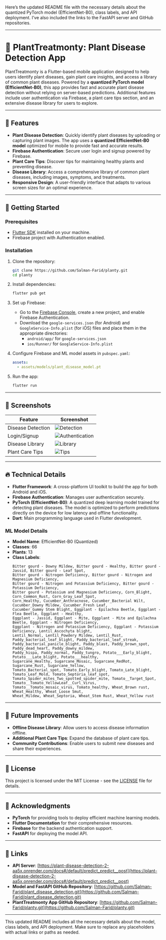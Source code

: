 Here’s the updated README file with the necessary details about the quantized PyTorch model (EfficientNet-B0), class labels, and API deployment. I’ve also included the links to the FastAPI server and GitHub repositories.

---

# 🌱 PlantTreatmonty: Plant Disease Detection App

PlantTreatmonty is a Flutter-based mobile application designed to help users identify plant diseases, gain plant care insights, and access a library of common plant diseases. Powered by a **quantized PyTorch model (EfficientNet-B0)**, this app provides fast and accurate plant disease detection without relying on server-based predictions. Additional features include user authentication via Firebase, a plant care tips section, and an extensive disease library for users to explore.

---

## 📱 Features

- **Plant Disease Detection**: Quickly identify plant diseases by uploading or capturing plant images. The app uses a **quantized EfficientNet-B0 model** optimized for mobile to provide fast and accurate results.
- **Firebase Authentication**: Secure user login and signup powered by Firebase.
- **Plant Care Tips**: Discover tips for maintaining healthy plants and preventing disease.
- **Disease Library**: Access a comprehensive library of common plant diseases, including images, symptoms, and treatments.
- **Responsive Design**: A user-friendly interface that adapts to various screen sizes for an optimal experience.

---

## 🚀 Getting Started

### Prerequisites

- [Flutter SDK](https://flutter.dev/docs/get-started/install) installed on your machine.
- Firebase project with Authentication enabled.

### Installation

1. Clone the repository:

   ```bash
   git clone https://github.com/Salman-Farid/planty.git
   cd planty
   ```

2. Install dependencies:

   ```bash
   flutter pub get
   ```

3. Set up Firebase:

    - Go to the [Firebase Console](https://console.firebase.google.com/), create a new project, and enable Firebase Authentication.
    - Download the `google-services.json` (for Android) and `GoogleService-Info.plist` (for iOS) files and place them in the appropriate directories:
        - `android/app/` for `google-services.json`
        - `ios/Runner/` for `GoogleService-Info.plist`

4. Configure Firebase and ML model assets in `pubspec.yaml`:

   ```yaml
   assets:
     - assets/models/plant_disease_model.pt
   ```

5. Run the app:

   ```bash
   flutter run
   ```

---

## 🌿 Screenshots

| Feature              | Screenshot |
|----------------------|------------|
| Disease Detection    | ![Detection](https://1drv.ms/i/c/f8a5708b5abbf162/ETc_CqYpWw1KgADnZWFo_LQB6xECqNw4zw8uhtkYutClaA?e=twqnyG) |
| Login/Signup         | ![Authentication](https://1drv.ms/i/c/f8a5708b5abbf162/EbY776mj8yBEjW4qbETqsnQBrsTHzMjJ_w3SxJyi6KcdeQ?e=yQt6oH) |
| Disease Library      | ![Library](https://1drv.ms/i/c/f8a5708b5abbf162/ERMO4KbeXuNCpQy59DgY1dEB2r7TSc5RpV8fA-D5jPQCcA?e=qRxpBx) |
| Plant Care Tips      | ![Tips](https://1drv.ms/i/c/f8a5708b5abbf162/EYKQ-UnWiopPrBSLFkhijwwB2W0Q3-cYLIM9wYOOvIPG-g?e=d6Wu98) |

---

## 🔥 Technical Details

- **Flutter Framework**: A cross-platform UI toolkit to build the app for both Android and iOS.
- **Firebase Authentication**: Manages user authentication securely.
- **PyTorch (EfficientNet-B0)**: A quantized deep learning model trained for detecting plant diseases. The model is optimized to perform predictions directly on the device for low latency and offline functionality.
- **Dart**: Main programming language used in Flutter development.

### ML Model Details

- **Model Name**: EfficientNet-B0 (Quantized)
- **Classes**: 66
- **Plants**: 13
- **Class Labels**:
  ```plaintext
  Bitter gourd - Downy Mildew, Bitter gourd - Healthy, Bitter gourd - Jassid, Bitter gourd - Leaf Spot,
  Bitter gourd - Nitrogen Deficiency, Bitter gourd - Nitrogen and Magnesium Deficiency,
  Bitter gourd - Nitrogen and Potassium Deficiency, Bitter gourd - Potassium Deficiency,
  Bitter gourd - Potassium and Magnesium Deficiency, Corn_Blight, Corn_Common_Rust, Corn_Gray_Leaf_Spot,
  Corn_Healthy, Cucumber_Anthracnose, Cucumber_Bacterial Wilt, Cucumber_Downy Mildew, Cucumber_Fresh Leaf,
  Cucumber_Gummy Stem Blight, Eggplant - Epilachna Beetle, Eggplant - Flea Beetle, Eggplant - Healthy,
  Eggplant - Jassid, Eggplant - Mite, Eggplant - Mite and Epilachna Beetle, Eggplant - Nitrogen Deficiency,
  Eggplant - Nitrogen and Potassium Deficiency, Eggplant - Potassium Deficiency, Lentil_Ascochyta blight,
  Lentil_Normal, Lentil_Powdery Mildew, Lentil_Rust, Paddy_bacterial_leaf_blight, Paddy_bacterial_leaf_streak,
  Paddy_bacterial_panicle_blight, Paddy_blast, Paddy_brown_spot, Paddy_dead_heart, Paddy_downy_mildew,
  Paddy_hispa, Paddy_normal, Paddy_tungro, Potato___Early_blight, Potato___Late_blight, Potato___healthy,
  Sugarcane_Healthy, Sugarcane_Mosaic, Sugarcane_RedRot, Sugarcane_Rust, Sugarcane_Yellow,
  Tomato_Bacterial_spot, Tomato_Early_blight, Tomato_Late_blight, Tomato_Leaf_Mold, Tomato_Septoria_leaf_spot,
  Tomato_Spider_mites_Two_spotted_spider_mite, Tomato__Target_Spot, Tomato__Tomato_YellowLeaf__Curl_Virus,
  Tomato__Tomato_mosaic_virus, Tomato_healthy, Wheat_Brown rust, Wheat_Healthy, Wheat_Loose Smut,
  Wheat_Mildew, Wheat_Septoria, Wheat_Stem Rust, Wheat_Yellow rust
  ```

---

## 🌟 Future Improvements

- **Offline Disease Library**: Allow users to access disease information offline.
- **Additional Plant Care Tips**: Expand the database of plant care tips.
- **Community Contributions**: Enable users to submit new diseases and share their experiences.

---

## 📄 License

This project is licensed under the MIT License - see the [LICENSE](LICENSE) file for details.

---

## 🙏 Acknowledgments

- **PyTorch** for providing tools to deploy efficient machine learning models.
- **Flutter Documentation** for their comprehensive resources.
- **Firebase** for the backend authentication support.
- **FastAPI** for deploying the model API.

---

## 🔗 Links

- **API Server**: [https://plant-disease-detection-2-aa5x.onrender.com/docs#/default/predict_predict__post](https://plant-disease-detection-2-aa5x.onrender.com/docs#/default/predict_predict__post)
- **Model and FastAPI GitHub Repository**: [https://github.com/Salman-Farid/plant_disease_detection.git](https://github.com/Salman-Farid/plant_disease_detection.git)
- **PlantTreatmonty App GitHub Repository**: [https://github.com/Salman-Farid/planty.git](https://github.com/Salman-Farid/planty.git)

---

This updated README includes all the necessary details about the model, class labels, and API deployment. Make sure to replace any placeholders with actual links or paths as needed.
